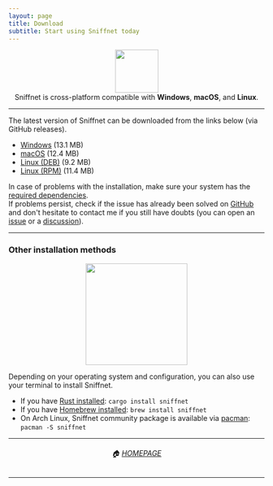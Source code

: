 ```yaml
---
layout: page
title: Download
subtitle: Start using Sniffnet today
---
```

  <div align="center">
    <img alt="" src="{{ 'assets/img/oss.png' | relative_url }}" height="85"/>
  </div>

  <div align="center">
    Sniffnet is cross-platform compatible with <b>Windows</b>, <b>macOS</b>, and <b>Linux</b>.
  </div>
  
  <hr/>
  
  The latest version of Sniffnet can be downloaded from the links below (via GitHub releases).
  - [Windows](https://github.com/GyulyVGC/sniffnet/releases/latest/download/Sniffnet_Windows.msi) (13.1 MB)
  - [macOS](https://github.com/GyulyVGC/sniffnet/releases/latest/download/Sniffnet_MacOS.dmg) (12.4 MB)
  - [Linux (DEB)](https://github.com/GyulyVGC/sniffnet/releases/latest/download/Sniffnet_Linux.deb) (9.2 MB)
  - [Linux (RPM)](https://github.com/GyulyVGC/sniffnet/releases/latest/download/Sniffnet_Linux.rpm) (11.4 MB)

In case of problems with the installation, make sure your system has the <a target="_blank" href="https://github.com/GyulyVGC/sniffnet#required-dependencies">required dependencies</a>.<br/>
If problems persist, check if the issue has already been solved on <a target="_blank" href="https://github.com/GyulyVGC/sniffnet">GitHub</a> and don't hesitate to contact me if you still have doubts (you can open an <a target="_blank" href="https://github.com/GyulyVGC/sniffnet/issues">issue</a> or a <a target="_blank" href="https://github.com/GyulyVGC/sniffnet/discussions">discussion</a>).

<hr/>

### Other installation methods

  <div align="center">
    <img alt="" src="{{ 'assets/img/terminal.png' | relative_url }}" width="200"/>
  </div>

  Depending on your operating system and configuration, you can also use your terminal to install Sniffnet.
- If you have <a target="_blank" href="https://www.rust-lang.org/tools/install">Rust installed</a>: `cargo install sniffnet`
- If you have <a target="_blank" href="https://brew.sh">Homebrew installed</a>: `brew install sniffnet`
- On Arch Linux, Sniffnet community package is available via <a target="_blank" href="https://wiki.archlinux.org/title/Pacman">pacman</a>: `pacman -S sniffnet`

<hr/>

<div align="center">
<h6>🏠 <a href="https://gyulyvgc.github.io/">HOMEPAGE</a></h6>
</div>

<hr/>
